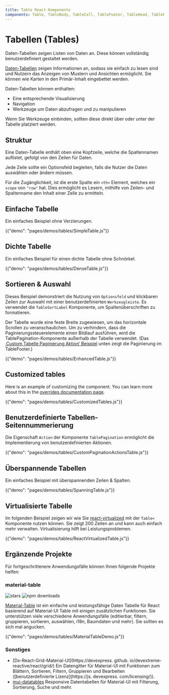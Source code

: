 ```yaml
---
title: Table React-Komponente
components: Table, TableBody, TableCell, TableFooter, TableHead, TablePagination, TableRow, TableSortLabel
---
```


# Tabellen (Tables)

<p class="description">Daten-Tabellen zeigen Listen von Daten an. Diese können vollständig benutzerdefiniert gestaltet werden.</p>

[Daten-Tabellen](https://material.io/design/components/data-tables.html) zeigen Informationen an, sodass sie einfach zu lesen sind und Nutzern das Anzeigen von Mustern und Ansichten ermöglicht. Sie können wie Karten in den Primär-Inhalt eingebettet werden.

Daten-Tabellen können enthalten:

- Eine entsprechende Visualisierung
- Navigation
- Werkzeuge um Daten abzufragen und zu manipulieren

Wenn Sie Werkzeuge einbinden, sollten diese direkt über oder unter der Tabelle platziert werden.

## Struktur

Eine Daten-Tabelle enthält oben eine Kopfzeile, welche die Spaltennamen auflistet, gefolgt von den Zeilen für Daten.

Jede Zeile sollte ein Optionsfeld begleiten, falls die Nutzer die Daten auswählen oder ändern müssen.

Für die Zugänglichkeit, ist die erste Spalte ein `<th>` Element, welches ein `scope` von `"row"` hat. Dies ermöglicht es Lesern, mithilfe von Zeilen- und Spaltenname den Inhalt einer Zelle zu ermitteln.

## Einfache Tabelle

Ein einfaches Beispiel ohne Verzierungen.

{{"demo": "pages/demos/tables/SimpleTable.js"}}

## Dichte Tabelle

Ein einfaches Beispiel für einen dichte Tabelle ohne Schnörkel.

{{"demo": "pages/demos/tables/DenseTable.js"}}

## Sortieren & Auswahl

Dieses Beispiel demonstriert die Nutzung von `Optionsfeld` und klickbaren Zeilen zur Auswahl mit einer benutzerdefinierten `Werkzeugleiste`. Es verwendet die `TableSortLabel` Komponente, um Spaltenüberschriften zu formatieren.

Der Tabelle wurde eine feste Breite zugewiesen, um das horizontale Scrollen zu veranschaulichen. Um zu verhindern, dass die Paginierungssteuerelemente einen Bildlauf ausführen, wird die TablePagination-Komponente außerhalb der Tabelle verwendet. (Das [‚Custom Tabelle Paginierung Aktion‘ Beispiel](#custom-table-pagination-action) unten zeigt die Paginierung im TableFooter.)

{{"demo": "pages/demos/tables/EnhancedTable.js"}}

## Customized tables

Here is an example of customizing the component. You can learn more about this in the [overrides documentation page](/customization/overrides/).

{{"demo": "pages/demos/tables/CustomizedTables.js"}}

## Benutzerdefinierte Tabellen-Seitennummerierung

Die Eigenschaft `Action` der Komponente `TablePagination` ermöglicht die Implementierung von benutzerdefinierten Aktionen.

{{"demo": "pages/demos/tables/CustomPaginationActionsTable.js"}}

## Überspannende Tabellen

Ein einfaches Beispiel mit überspannenden Zeilen & Spalten.

{{"demo": "pages/demos/tables/SpanningTable.js"}}

## Virtualisierte Tabelle

Im folgenden Beispiel zeigen wir wie Sie [react-virtualized](https://github.com/bvaughn/react-virtualized) mit der `Table<` Komponente nutzen können. Sie zeigt 200 Zeilen an und kann auch einfach mehr verwalten. Virtualisierung hilft bei Leistungsproblemen.

{{"demo": "pages/demos/tables/ReactVirtualizedTable.js"}}

## Ergänzende Projekte

Für fortgeschrittenere Anwendungsfälle können Ihnen folgende Projekte helfen:

### material-table

![stars](https://img.shields.io/github/stars/mbrn/material-table.svg?style=social&label=Stars) ![npm downloads](https://img.shields.io/npm/dm/material-table.svg)

[Material-Table](https://github.com/mbrn/material-table) ist ein einfache und leistungsfähige Daten Tabelle für React basierend auf Material-UI Table mit einigen zusätzlichen Funktionen. Sie unterstützen viele verschiedene Anwendungsfälle (editierbar, filtern, gruppieren, sortieren, auswählen, i18n, Baumdaten und mehr). Sie sollten es sich mal angucken.

{{"demo": "pages/demos/tables/MaterialTableDemo.js"}}

### Sonstiges

- [Dx-React-Grid-Material-UI](https://devexpress. github. io/devextreme-reactive/react/grid/) Ein Datengitter für Material-UI mit Funktionen zum Blättern, Sortieren, Filtern, Gruppieren und Bearbeiten ([benutzerdefinierte Lizenz](https://js. devexpress. com/licensing/)).
- [mui-datatables](https://github.com/gregnb/mui-datatables) Responsive Datentabellen für Material-UI mit Filterung, Sortierung, Suche und mehr.